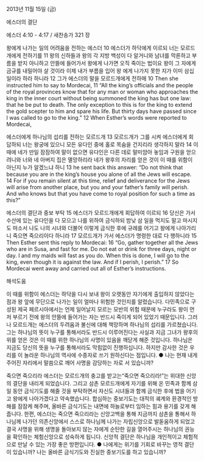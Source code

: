 2013년 11월 15일 (금)

에스더의 결단



에스더 4:10 - 4:17 / 새찬송가 321 장


왕에게 나가는 일의 어려움을 전하는 에스더
10 에스더가 하닥에게 이르되 너는 모르드개에게 전하기를 11 왕의 신하들과 왕의 각 지방 백성이 다 알거니와 남녀를 막론하고 부름을 받지 아니하고 안뜰에 들어가서 왕에게 나가면 오직 죽이는 법이요 왕이 그 자에게 금규를 내밀어야 살 것이라 이제 내가 부름을 입어 왕
에게 나가지 못한 지가 이미 삼십 일이라 하라 하니라 12 그가 에스더의 말을 모르드개에게 전하매
10 Then she instructed him to say to Mordecai, 11 “All the king’s officials and the people of the royal provinces know that for any man or woman who approaches the king in the inner court without being summoned the king has but one law: that he be put to death. The only exception to this is for the king to extend the gold scepter to him and spare his life. But thirty days have passed since I was called to go to the king.” 12 When Esther’s words were reported to Mordecai,

에스더에게 하나님의 섭리를 전하는 모르드개
13 모르드개가 그를 시켜 에스더에게 회답하되 너는 왕궁에 있으니 모든 유다인 중에 홀로 목숨을 건지리라 생각하지 말라 14 이때에 네가 만일 잠잠하여 말이 없으면 유다인은 다른 데로 말미암아 놓임과 구원을 얻으려니와 너와 네 아버지 집은 멸망하리라 네가 왕후의 자리를 얻은 것이 이 때를 위함이 아닌지 누가 알겠느냐 하니
13 he sent back this answer: “Do not think that because you are in the king’s house you alone of all the Jews will escape. 14 For if you remain silent at this time, relief and deliverance for the Jews will arise from another place, but you and your father’s family will perish. And who knows but that you have come to royal position for such a time as this?”

에스더의 결단과 중보 부탁
15 에스더가 모르드개에게 회답하여 이르되 16 당신은 가서 수산에 있는 유다인을 다 모으고 나를 위하여 금식하되 밤낮 삼 일을 먹지도 말고 마시지도 마소서 나도 나의 시녀와 더불어 이렇게 금식한 후에 규례를 어기고 왕에게 나아가리니 죽으면 죽으리이다 하니라 17 모르드개가 가서 에스더가 명령한 대로 다 행하니라
15 Then Esther sent this reply to Mordecai: 16 “Go, gather together all the Jews who are in Susa, and fast for me. Do not eat or drink for three days, night or day. I and my maids will fast as you do. When this is done, I will go to the king, even though it is against the law. And if I perish, I perish.” 17 So Mordecai went away and carried out all of Esther’s instructions.

해석도움





이 때를 위함이
에스더는 하닥을 다시 보내 왕이 오랫동안 자기에게 출입하지 않았다는 점과 왕 앞에 무단으로 나가는 일이 얼마나 위험한 것인지를 알렸습니다. 다민족으로 구성된 제국 페르시아에서는 언제 일어날지 모르는 모반의 위험 때문에 누구라도 왕이 먼저 부르기 전에 왕의 안뜰에 들어가는 자는 반드시 죽이게 되어 있었기 때문입니다. 그러나 모르드개는 에스더의 두려움과 불신에 대해 책망하며 하나님의 섭리를 가르쳤습니다. 그는 하나님의 뜻이 누구를 통해서라도 반드시 이루어진다는 사실과 지금 그녀가 왕후의 위를 얻은 것은 이 때를 위한 하나님의 사명이 있음을 깨닫게 해준 것입니다. 하나님은 지금도 당신의 뜻을 누구를 통해서라도 막힘없이 진행하십니다. 하지만 감사한 것은 우리를 이 놀라운 하나님의 역사에 수종자로 쓰기 원하신다는 점입니다.
● 나는 현재 내게 주어진 자리에서 말씀으로 깨어 사명을 감당하는 자로 서 있습니까?

죽으면 죽으리라
에스더는 모르드개의 충고를 받고는“죽으면 죽으리라!”는 위대한 신앙의 결단을 내리게 되었습니다. 그리고 삼촌 모르드개에게 자기를 위해 온 민족과 함께 삼일 동안 금식기도를 해줄 것을 부탁하면서 자신도 시녀들과 함께 금식한 후에 법을 어기고 왕에게 나아가겠다고 약속했습니다. 합심하는 중보기도는 대적의 궤계와 환경적인 방해를 잠잠케 해주며, 올바른 금식기도는 내면에 하늘로부터 임하는 힘과 용기를 갖게 해줍니다. 한편, 에스더는 죽으면 죽으리라는 신앙고백을 통해 지금까지 삼촌을 통해서 하나님께 나가던 의존신앙에서 스스로 하나님께 나가는 자립신앙으로 발돋움하게 되었고 결국 사명을 위해 생명을 돌아보지 않는 자에게 순탄한 길을 열어주시는 하나님의 권능을 확인하는 체험신앙으로 성숙하게 됩니다. 신앙적 결단은 하나님을 개인적이고 체험적으로 만날 수 있는 가장 좋은 방편입니다.
● 나에게는 위기를 기회로 바꾸는 영적 결단이 있습니까? 나는 올바른 금식기도와 진실한 중보기도를 하고 있습니까?